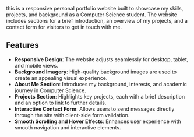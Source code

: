 this is a responsive personal portfolio website built to showcase my skills, projects, and background as a Computer Science student. The website includes sections for a brief introduction, an overview of my projects, and a contact form for visitors to get in touch with me.

## Features

- **Responsive Design**: The website adjusts seamlessly for desktop, tablet, and mobile views.
- **Background Imagery**: High-quality background images are used to create an appealing visual experience.
- **About Me Section**: Introduces my background, interests, and academic journey in Computer Science.
- **Projects Section**: Highlights key projects, each with a brief description and an option to link to further details.
- **Interactive Contact Form**: Allows users to send messages directly through the site with client-side form validation.
- **Smooth Scrolling and Hover Effects**: Enhances user experience with smooth navigation and interactive elements.
